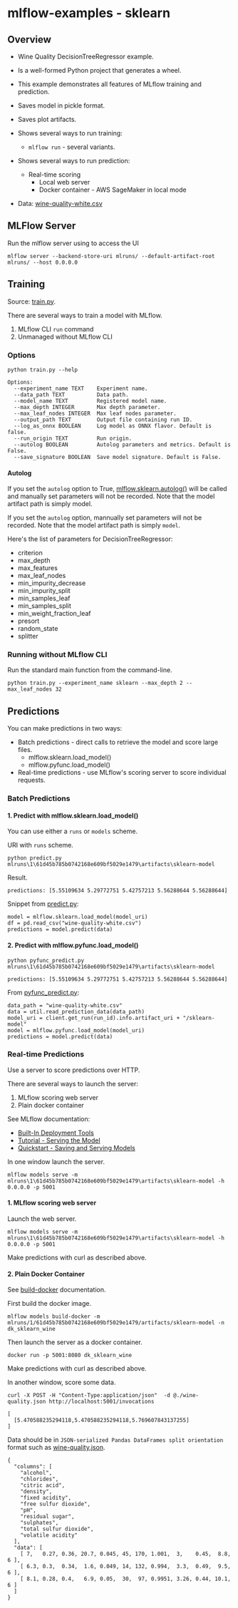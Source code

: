 # mlflow-examples - sklearn 

## Overview
* Wine Quality DecisionTreeRegressor example.
* Is a well-formed Python project that generates a wheel.
* This example demonstrates all features of MLflow training and prediction.
* Saves model in pickle format.
* Saves plot artifacts.
* Shows several ways to run training:
  * `mlflow run` - several variants. 
* Shows several ways to run prediction:
  * Real-time scoring
    * Local web server
    * Docker container - AWS SageMaker in local mode
  
* Data: [wine-quality-white.csv](wine-quality-white.csv)



## MLFlow Server

Run the mlflow server using to access the UI
```
mlflow server --backend-store-uri mlruns/ --default-artifact-root mlruns/ --host 0.0.0.0
```


## Training

Source: [train.py](train.py).

There are several ways to train a model with MLflow.
  1. MLflow CLI `run` command
  1. Unmanaged without MLflow CLI

### Options

```
python train.py --help

Options:
  --experiment_name TEXT    Experiment name.
  --data_path TEXT          Data path.
  --model_name TEXT         Registered model name.
  --max_depth INTEGER       Max depth parameter.
  --max_leaf_nodes INTEGER  Max leaf nodes parameter.
  --output_path TEXT        Output file containing run ID.
  --log_as_onnx BOOLEAN     Log model as ONNX flavor. Default is false.
  --run_origin TEXT         Run origin.
  --autolog BOOLEAN         Autolog parameters and metrics. Default is False.
  --save_signature BOOLEAN  Save model signature. Default is False.
```

#### Autolog

If you set the `autolog` option to True, [mlflow.sklearn.autolog()](https://mlflow.org/docs/latest/python_api/mlflow.sklearn.html#mlflow.sklearn.autolog) will be called and manually set parameters will not be recorded. Note that the model artifact path is simply model.

If you set the `autolog`  option, mannually set parameters will not be recorded.
Note that the model artifact path is simply `model`.

Here's the list of parameters for DecisionTreeRegressor:
* criterion       
* max_depth       
* max_features    
* max_leaf_nodes  
* min_impurity_decrease   
* min_impurity_split      
* min_samples_leaf        
* min_samples_split       
* min_weight_fraction_leaf        
* presort 
* random_state    
* splitter


### Running without MLflow CLI

Run the standard main function from the command-line.
```
python train.py --experiment_name sklearn --max_depth 2 --max_leaf_nodes 32
```

## Predictions

You can make predictions in two ways:
* Batch predictions - direct calls to retrieve the model and score large files.
  * mlflow.sklearn.load_model()
  * mlflow.pyfunc.load_model()
* Real-time predictions - use MLflow's scoring server to score individual requests.


### Batch Predictions

#### 1. Predict with mlflow.sklearn.load_model()

You can use either a `runs` or `models` scheme.

URI with `runs` scheme.
```
python predict.py mlruns\1\61d45b785b0742168e609bf5029e1479\artifacts\sklearn-model
```

Result.
```
predictions: [5.55109634 5.29772751 5.42757213 5.56288644 5.56288644]
```


Snippet from [predict.py](predict.py):
```
model = mlflow.sklearn.load_model(model_uri)
df = pd.read_csv("wine-quality-white.csv")
predictions = model.predict(data)
```


#### 2. Predict with mlflow.pyfunc.load_model()

```
python pyfunc_predict.py mlruns\1\61d45b785b0742168e609bf5029e1479\artifacts\sklearn-model
```

```
predictions: [5.55109634 5.29772751 5.42757213 5.56288644 5.56288644]
```
From [pyfunc_predict.py](pyfunc_predict.py):
```
data_path = "wine-quality-white.csv"
data = util.read_prediction_data(data_path)
model_uri = client.get_run(run_id).info.artifact_uri + "/sklearn-model"
model = mlflow.pyfunc.load_model(model_uri)
predictions = model.predict(data)

```


### Real-time Predictions

Use a server to score predictions over HTTP.

There are several ways to launch the server:
  1. MLflow scoring web server 
  2. Plain docker container
  
See MLflow documentation:
* [Built-In Deployment Tools](https://mlflow.org/docs/latest/models.html#built-in-deployment-tools)
* [Tutorial - Serving the Model](https://www.mlflow.org/docs/latest/tutorial.html#serving-the-model)
* [Quickstart - Saving and Serving Models](https://www.mlflow.org/docs/latest/quickstart.html#saving-and-serving-models)

In one window launch the server.
```
mlflow models serve -m mlruns\1\61d45b785b0742168e609bf5029e1479\artifacts\sklearn-model -h 0.0.0.0 -p 5001
```

#### 1. MLflow scoring web server

Launch the web server.
```
mlflow models serve -m mlruns\1\61d45b785b0742168e609bf5029e1479\artifacts\sklearn-model -h 0.0.0.0 -p 5001
```

Make predictions with curl as described above.

#### 2. Plain Docker Container

See [build-docker](https://mlflow.org/docs/latest/cli.html#mlflow-models-build-docker) documentation.

First build the docker image.
```
mlflow models build-docker -m mlruns/1/61d45b785b0742168e609bf5029e1479/artifacts/sklearn-model -n dk_sklearn_wine
```

Then launch the server as a docker container.
```
docker run -p 5001:8080 dk_sklearn_wine
```
Make predictions with curl as described above.

In another window, score some data.
```
curl -X POST -H "Content-Type:application/json"  -d @./wine-quality.json http://localhost:5001/invocations
```
```
[
  [5.470588235294118,5.470588235294118,5.769607843137255]
]
```

Data should be in `JSON-serialized Pandas DataFrames split orientation` format
such as [wine-quality.json](wine-quality.json).
```
{
  "columns": [
    "alcohol",
    "chlorides",
    "citric acid",
    "density",
    "fixed acidity",
    "free sulfur dioxide",
    "pH",
    "residual sugar",
    "sulphates",
    "total sulfur dioxide",
    "volatile acidity"
  ],
  "data": [
    [ 7,   0.27, 0.36, 20.7, 0.045, 45, 170, 1.001,  3,    0.45,  8.8, 6 ],
    [ 6.3, 0.3,  0.34,  1.6, 0.049, 14, 132, 0.994,  3.3,  0.49,  9.5, 6 ],
    [ 8.1, 0.28, 0.4,   6.9, 0.05,  30,  97, 0.9951, 3.26, 0.44, 10.1, 6 ]
  ]
}
```

